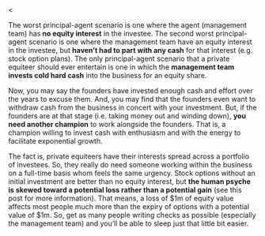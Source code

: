 <<p>The worst principal-agent scenario is one where the agent (management team) has<strong> no equity interest</strong> in the investee. The second worst principal-agent scenario is one where the management team have an equity interest in the investee, but <strong>haven&#8217;t had to part with any cash</strong> for that interest (e.g. stock option plans). The only principal-agent scenario that a private equiteer should ever entertain is one in which the <strong>management team invests cold hard cash</strong> into the business for an equity share.</p><p>Now, you may say the founders have invested enough cash and effort over the years to excuse them. And, you may find that the founders even want to withdraw cash from the business in concert with your investment. But, if the founders are at that stage (i.e. taking money out and winding down), <strong>you need another champion</strong> to work alongside the founders. That is, a champion willing to invest cash with enthusiasm and with the energy to facilitate exponential growth.</p><p>The fact is, private equiteers have their interests spread across a portfolio of investees. So, they really do need someone working within the business on a full-time basis whom feels the same urgency. Stock options without an initial investment are better than no equity interest, but <strong>the human psyche is skewed toward a potential loss rather than a potential gain</strong> (see this post for more information). That means, a loss of $1m of equity value affects most people much more than the expiry of options with a potential value of $1m. So, get as many people writing checks as possible (especially the management team) and you&#8217;ll be able to sleep just that little bit easier.</p>
